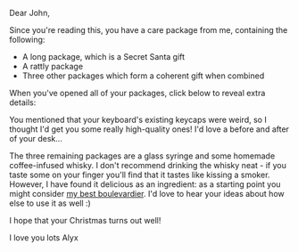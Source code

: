 Dear John,

Since you're reading this, you have a care package from me, containing the following:

- A long package, which is a Secret Santa gift
- A rattly package
- Three other packages which form a coherent gift when combined

When you've opened all of your packages, click below to reveal extra details:

<div class="spoiler">
You mentioned that your keyboard's existing keycaps were weird, so I thought I'd get you some really high-quality ones! I'd love a before and after of your desk...

The three remaining packages are a glass syringe and some homemade coffee-infused whisky. I don't recommend drinking the whisky neat - if you taste some on your finger you'll find that it tastes like kissing a smoker. However, I have found it delicious as an ingredient: as a starting point you might consider [my best boulevardier](/blog/2020-12-23-My-Best-Boulevardier). I'd love to hear your ideas about how else to use it as well :)
</div>

I hope that your Christmas turns out well!

I love you lots
Alyx